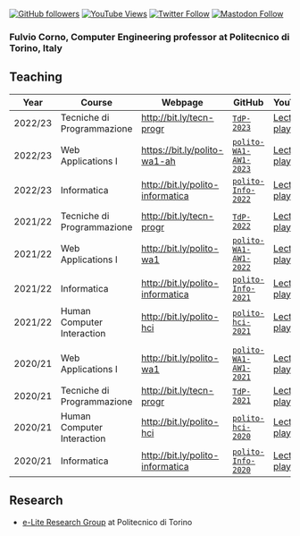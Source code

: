 [![GitHub followers](https://img.shields.io/github/followers/fulcorno?style=social)](https://github.com/fulcorno)
[![YouTube Views](https://img.shields.io/youtube/channel/views/UCq4WiUOGhpPtVDOznAr8rcQ?style=social)](https://www.youtube.com/channel/UCq4WiUOGhpPtVDOznAr8rcQ)
[![Twitter Follow](https://img.shields.io/twitter/follow/fulcorno?style=social)](https://twitter.com/fulcorno)
[![Mastodon Follow](https://img.shields.io/mastodon/follow/109292238002478110?domain=https%3A%2F%2Fmastodon.uno&style=social)](https://mastodon.uno/@fulcorno)



### Fulvio Corno, Computer Engineering professor at Politecnico di Torino, Italy

## Teaching

| Year | Course | Webpage | GitHub | YouTube |
|------|------|------|------|------|
| 2022/23 | Tecniche di Programmazione | http://bit.ly/tecn-progr | [`TdP-2023`](https://github.com/TdP-2023/) | [Lectures playlist](https://youtube.com/playlist?list=PLqRTLlwsxDL9ClNsiXVXH3vpgcpBSWK7U) |
| 2022/23 | Web Applications I | https://bit.ly/polito-wa1-ah | [`polito-WA1-AW1-2023`](https://github.com/polito-WA1-AW1-2023) | [Lectures playlist](https://youtube.com/playlist?list=PLqRTLlwsxDL8WgeiSZVJzjEr1f9aHy2gz) |
| 2022/23 | Informatica | http://bit.ly/polito-informatica | [`polito-Info-2022`](https://github.com/polito-info-2022/) | [Lectures playlist](https://youtube.com/playlist?list=PLqRTLlwsxDL-yRy3U34aImItjkWhcnSdY) |
||||||
| 2021/22 | Tecniche di Programmazione | http://bit.ly/tecn-progr | [`TdP-2022`](https://github.com/TdP-2022/) | [Lectures playlist](https://youtube.com/playlist?list=PLqRTLlwsxDL-kPjZmrUOqZfk63V6dGQZ7) |
| 2021/22 | Web Applications I | http://bit.ly/polito-wa1 | [`polito-WA1-AW1-2022`](https://github.com/polito-WA1-AW1-2022) | [Lectures playlist](https://youtube.com/playlist?list=PLqRTLlwsxDL8LogzYk6FrGEM20us5Wkzh) |
| 2021/22 | Informatica | http://bit.ly/polito-informatica | [`polito-Info-2021`](https://github.com/polito-info-2021/) | [Lectures playlist](https://youtube.com/playlist?list=PLqRTLlwsxDL_O2e73lHQvJyucwpcMQUnO) |
| 2021/22 | Human Computer Interaction | http://bit.ly/polito-hci | [`polito-hci-2021`](https://github.com/polito-hci-2021) | [Lectures playlist](https://youtube.com/playlist?list=PLs7DWGc_wmwT-1N2vbRkLWrM6LIker9A-) |
||||||
| 2020/21 | Web Applications I | http://bit.ly/polito-wa1 | [`polito-WA1-AW1-2021`](https://github.com/polito-WA1-AW1-2021) | [Lectures playlist](https://www.youtube.com/watch?v=cBS5XPNU3Fc&list=PLqRTLlwsxDL9vSKdXgAm-_LMHl-AoK7ET) |
| 2020/21 | Tecniche di Programmazione | http://bit.ly/tecn-progr | [`TdP-2021`](https://github.com/TdP-2021) | [Lectures playlist](https://www.youtube.com/playlist?list=PLqRTLlwsxDL8_vDc5V_1f7l8JgD8ebnX-) |
| 2020/21 | Human Computer Interaction | http://bit.ly/polito-hci | [`polito-hci-2020`](https://github.com/polito-hci-2020) | [Lectures playlist](https://www.youtube.com/playlist?list=PLs7DWGc_wmwQ7ipQNDCLOhoB2I9PpscpD) |
| 2020/21 | Informatica | http://bit.ly/polito-informatica | [`polito-Info-2020`](https://github.com/polito-Info-2020) | [Lectures playlist](https://www.youtube.com/playlist?list=PLqRTLlwsxDL_IDq7Kj7k46FFwH1QxSZBG) |


## Research

- [e-Lite Research Group](https://elite.polito.it) at Politecnico di Torino
